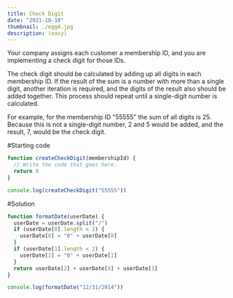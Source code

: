 ```yaml
---
title: Check Digit
date: "2021-10-10"
thumbnail: ./egg4.jpg
description: (easy)
---
```


Your company assigns each customer a membership ID, and you are implementing a check digit for those IDs.

The check digit should be calculated by adding up all digits in each membership ID. If the result of the sum is a number with more than a single digit, another iteration is required, and the digits of the result also should be added together. This process should repeat until a single-digit number is calculated.

For example, for the membership ID "55555" the sum of all digits is 25. Because this is not a single-digit number, 2 and 5 would be added, and the result, 7, would be the check digit.

#Starting code

```js
function createCheckDigit(membershipId) {
  // Write the code that goes here.
  return 0
}

console.log(createCheckDigit("55555"))
```

#Solution

```js
function formatDate(userDate) {
  userDate = userDate.split("/")
  if (userDate[0].length < 2) {
    userDate[0] = "0" + userDate[0]
  }
  if (userDate[1].length < 2) {
    userDate[1] = "0" + userDate[1]
  }
  return userDate[2] + userDate[0] + userDate[1]
}

console.log(formatDate("12/31/2014"))
```
